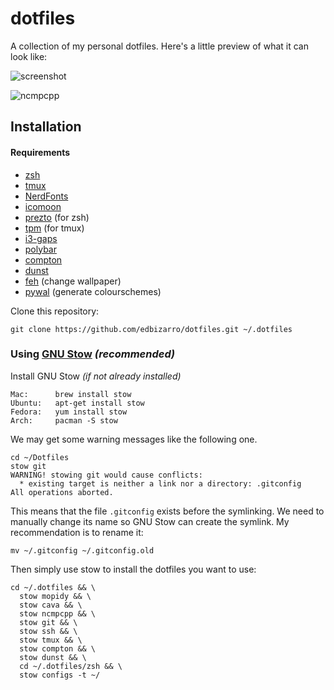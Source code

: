 dotfiles
========

A collection of my personal dotfiles. Here's a little preview of what it can look like:

![screenshot](screenshot.png)

![ncmpcpp](ncmpcpp.png)

Installation
------------



#### Requirements

* [zsh](http://www.zsh.org)
* [tmux](https://github.com/tmux/tmux)
* [NerdFonts](https://github.com/ryanoasis/nerd-fonts)
* [icomoon](https://icomoon.io)
* [prezto](https://github.com/sorin-ionescu/prezto) (for zsh)
* [tpm](https://github.com/tmux-plugins/tpm) (for tmux)
* [i3-gaps](https://github.com/Airblader/i3)
* [polybar](https://github.com/jaagr/polybar)
* [compton](https://github.com/chjj/compton)
* [dunst](https://github.com/dunst-project/dunst)
* [feh](https://feh.finalrewind.org) (change wallpaper)
* [pywal](https://github.com/dylanaraps/pywal) (generate colourschemes)


Clone this repository:

    git clone https://github.com/edbizarro/dotfiles.git ~/.dotfiles

### Using [GNU Stow](https://www.gnu.org/software/stow/) _(recommended)_
Install GNU Stow _(if not already installed)_

    Mac:      brew install stow
    Ubuntu:   apt-get install stow
    Fedora:   yum install stow
    Arch:     pacman -S stow
    
    
We may get some warning messages like the following one.

    cd ~/Dotfiles
    stow git
    WARNING! stowing git would cause conflicts:
      * existing target is neither a link nor a directory: .gitconfig
    All operations aborted.
    
This means that the file `.gitconfig` exists before the symlinking. We need to
manually change its name so GNU Stow can create the symlink. My recommendation is
to rename it:

    mv ~/.gitconfig ~/.gitconfig.old

Then simply use stow to install the dotfiles you want to use:

    cd ~/.dotfiles && \
      stow mopidy && \
      stow cava && \
      stow ncmpcpp && \
      stow git && \
      stow ssh && \
      stow tmux && \
      stow compton && \
      stow dunst && \
      cd ~/.dotfiles/zsh && \
      stow configs -t ~/
